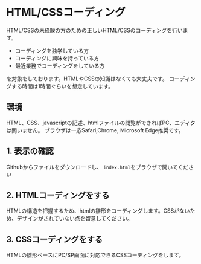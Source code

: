 # HTML/CSSコーディング
HTML/CSSの未経験の方のための正しいHTML/CSSのコーディングを行います。
- コーディングを独学している方
- コーディングに興味を持っている方
- 最近業務でコーディングをしている方

を対象をしております。HTMLやCSSの知識はなくても大丈夫です。
コーディングする時間は1時間ぐらいを想定しています。

## 環境
HTML、CSS、javascriptの記述、htmlファイルの閲覧ができればPC、エディタは問いません。
ブラウザは一応Safari,Chrome, Microsoft Edge推奨です。

## 1. 表示の確認
Githubからファイルをダウンロードし、 `index.html`をブラウザで開いてください

## 2. HTMLコーディングをする
HTMLの構造を把握するため、htmlの雛形をコーディングします。CSSがないため、デザインがされていない点を留意してください。

## 3. CSSコーディングをする
HTMLの雛形ベースにPC/SP画面に対応できるCSSコーディングをします。
